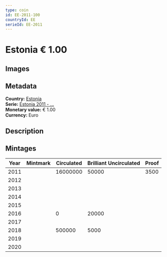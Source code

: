 ```yaml
---
type: coin
id: EE-2011-100
countryId: EE
serieId: EE-2011
---
```


# Estonia € 1.00

## Images


## Metadata

**Country:** [Estonia](../index.md)\
**Serie:** [Estonia 2011 - ...](index.md)\
**Monetary value:** € 1.00\
**Currency:** Euro

## Description


## Mintages

| Year | Mintmark | Circulated | Brilliant Uncirculated | Proof |
| ---- | -------- | ---------- | ---------------------- | ----- |
| 2011 |  | 16000000| 50000 | 3500 |
| 2012 |  | |  |  |
| 2013 |  | |  |  |
| 2014 |  | |  |  |
| 2015 |  | |  |  |
| 2016 |  | 0| 20000 |  |
| 2017 |  | |  |  |
| 2018 |  | 500000| 5000 |  |
| 2019 |  | |  |  |
| 2020 |  | |  |  |
